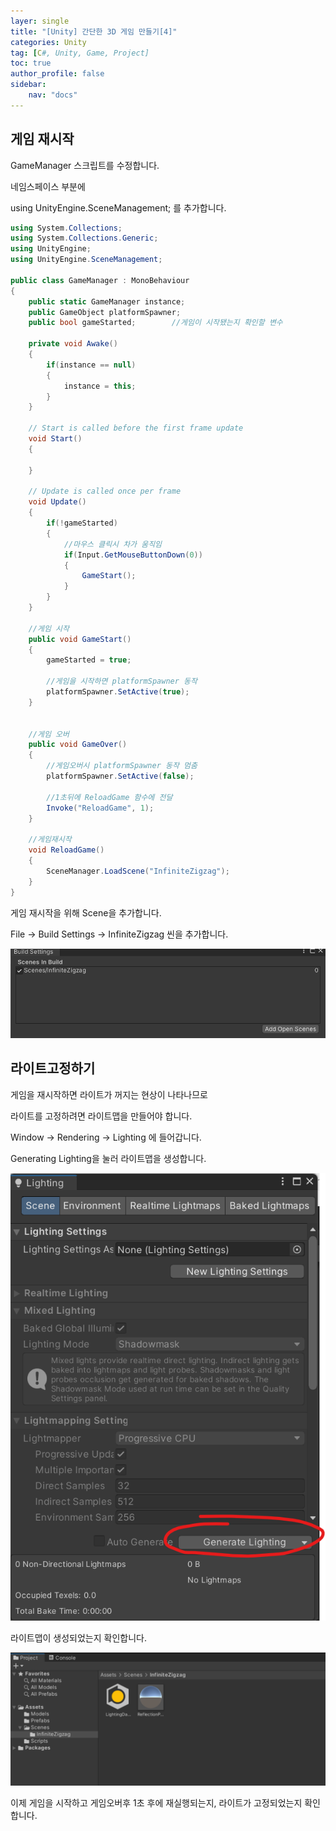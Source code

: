 ```yaml
---
layer: single
title: "[Unity] 간단한 3D 게임 만들기[4]"
categories: Unity
tag: [C#, Unity, Game, Project]
toc: true
author_profile: false
sidebar: 
    nav: "docs"
---
```



## 게임 재시작

GameManager 스크립트를 수정합니다.

네임스페이스 부분에

using UnityEngine.SceneManagement; 를 추가합니다.

```c#
using System.Collections;
using System.Collections.Generic;
using UnityEngine;
using UnityEngine.SceneManagement;

public class GameManager : MonoBehaviour
{
    public static GameManager instance;
    public GameObject platformSpawner;
    public bool gameStarted;        //게임이 시작됐는지 확인할 변수

    private void Awake()
    {
        if(instance == null)
        {
            instance = this;
        }
    }

    // Start is called before the first frame update
    void Start()
    {
        
    }

    // Update is called once per frame
    void Update()
    {
        if(!gameStarted)
        {
            //마우스 클릭시 차가 움직임
            if(Input.GetMouseButtonDown(0))
            {
                GameStart();
            }
        }
    }

    //게임 시작
    public void GameStart()
    {
        gameStarted = true;

        //게임을 시작하면 platformSpawner 동작
        platformSpawner.SetActive(true);
    }


    //게임 오버
    public void GameOver()
    {
        //게임오버시 platformSpawner 동작 멈춤
        platformSpawner.SetActive(false);

        //1초뒤에 ReloadGame 함수에 전달
        Invoke("ReloadGame", 1);
    }

    //게임재시작
    void ReloadGame()
    {
        SceneManager.LoadScene("InfiniteZigzag");
    }
}

```


게임 재시작을 위해 Scene을 추가합니다.

File -> Build Settings -> InfiniteZigzag 씬을 추가합니다.

![image](/images/2023/2023-05-08/capture_1.png)




## 라이트고정하기

게임을 재시작하면 라이트가 꺼지는 현상이 나타나므로

라이트를 고정하려면 라이트맵을 만들어야 합니다.

Window -> Rendering -> Lighting 에 들어갑니다.

Generating Lighting을 눌러 라이트맵을 생성합니다.


![image](/images/2023/2023-05-08/capture_2.png)




라이트맵이 생성되었는지 확인합니다.


![image](/images/2023/2023-05-08/capture_3.png)





이제 게임을 시작하고 게임오버후 1초 후에 재실행되는지, 라이트가 고정되었는지 확인합니다.

